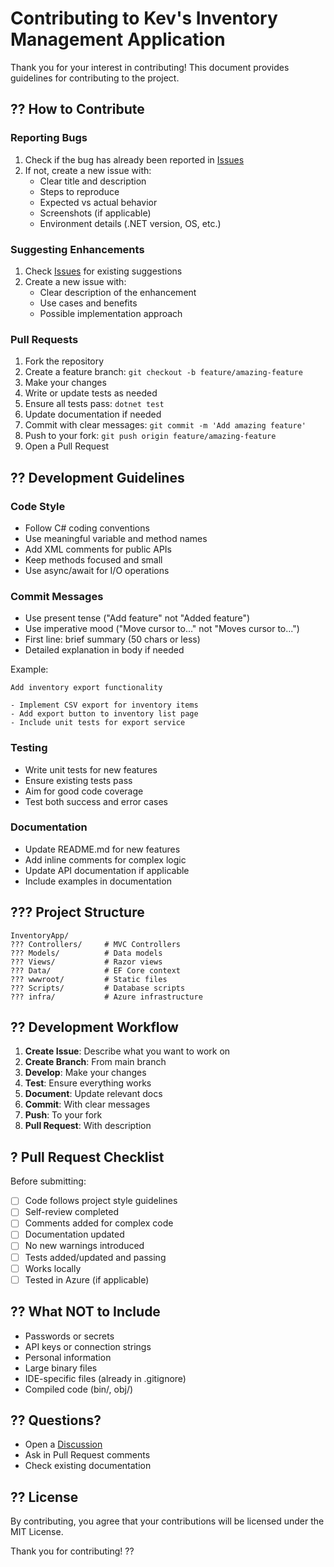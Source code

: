 # Contributing to Kev's Inventory Management Application

Thank you for your interest in contributing! This document provides guidelines for contributing to the project.

## ?? How to Contribute

### Reporting Bugs

1. Check if the bug has already been reported in [Issues](../../issues)
2. If not, create a new issue with:
   - Clear title and description
   - Steps to reproduce
   - Expected vs actual behavior
   - Screenshots (if applicable)
   - Environment details (.NET version, OS, etc.)

### Suggesting Enhancements

1. Check [Issues](../../issues) for existing suggestions
2. Create a new issue with:
   - Clear description of the enhancement
   - Use cases and benefits
   - Possible implementation approach

### Pull Requests

1. Fork the repository
2. Create a feature branch: `git checkout -b feature/amazing-feature`
3. Make your changes
4. Write or update tests as needed
5. Ensure all tests pass: `dotnet test`
6. Update documentation if needed
7. Commit with clear messages: `git commit -m 'Add amazing feature'`
8. Push to your fork: `git push origin feature/amazing-feature`
9. Open a Pull Request

## ?? Development Guidelines

### Code Style

- Follow C# coding conventions
- Use meaningful variable and method names
- Add XML comments for public APIs
- Keep methods focused and small
- Use async/await for I/O operations

### Commit Messages

- Use present tense ("Add feature" not "Added feature")
- Use imperative mood ("Move cursor to..." not "Moves cursor to...")
- First line: brief summary (50 chars or less)
- Detailed explanation in body if needed

Example:
```
Add inventory export functionality

- Implement CSV export for inventory items
- Add export button to inventory list page
- Include unit tests for export service
```

### Testing

- Write unit tests for new features
- Ensure existing tests pass
- Aim for good code coverage
- Test both success and error cases

### Documentation

- Update README.md for new features
- Add inline comments for complex logic
- Update API documentation if applicable
- Include examples in documentation

## ??? Project Structure

```
InventoryApp/
??? Controllers/     # MVC Controllers
??? Models/          # Data models
??? Views/           # Razor views
??? Data/            # EF Core context
??? wwwroot/         # Static files
??? Scripts/         # Database scripts
??? infra/           # Azure infrastructure
```

## ?? Development Workflow

1. **Create Issue**: Describe what you want to work on
2. **Create Branch**: From main branch
3. **Develop**: Make your changes
4. **Test**: Ensure everything works
5. **Document**: Update relevant docs
6. **Commit**: With clear messages
7. **Push**: To your fork
8. **Pull Request**: With description

## ? Pull Request Checklist

Before submitting:

- [ ] Code follows project style guidelines
- [ ] Self-review completed
- [ ] Comments added for complex code
- [ ] Documentation updated
- [ ] No new warnings introduced
- [ ] Tests added/updated and passing
- [ ] Works locally
- [ ] Tested in Azure (if applicable)

## ?? What NOT to Include

- Passwords or secrets
- API keys or connection strings
- Personal information
- Large binary files
- IDE-specific files (already in .gitignore)
- Compiled code (bin/, obj/)

## ?? Questions?

- Open a [Discussion](../../discussions)
- Ask in Pull Request comments
- Check existing documentation

## ?? License

By contributing, you agree that your contributions will be licensed under the MIT License.

Thank you for contributing! ??

